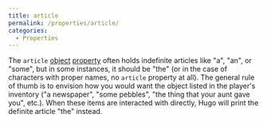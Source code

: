```yaml
---
title: article
permalink: /properties/article/
categories: 
  - Properties
---
```


The `article` [object](/globals/object/)
[property](/properties/) often holds indefinite articles like
"a", "an", or "some", but in some instances, it should be "the" (or in
the case of characters with proper names, no `article` property at all).
The general rule of thumb is to envision how you would want the object
listed in the player's inventory ("a newspaper", "some pebbles", "the
thing that your aunt gave you", etc.). When these items are interacted
with directly, Hugo will print the definite article "the" instead.

